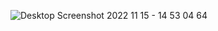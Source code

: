![Desktop Screenshot 2022 11 15 - 14 53 04 64](https://user-images.githubusercontent.com/86296807/202188189-b386b6c8-9c70-47e1-8fb5-92d1565fdaa2.png)
